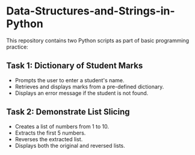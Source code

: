 # Data-Structures-and-Strings-in-Python

This repository contains two Python scripts as part of basic programming practice:

## Task 1: Dictionary of Student Marks

- Prompts the user to enter a student's name.
- Retrieves and displays marks from a pre-defined dictionary.
- Displays an error message if the student is not found.

## Task 2: Demonstrate List Slicing

- Creates a list of numbers from 1 to 10.
- Extracts the first 5 numbers.
- Reverses the extracted list.
- Displays both the original and reversed lists.
